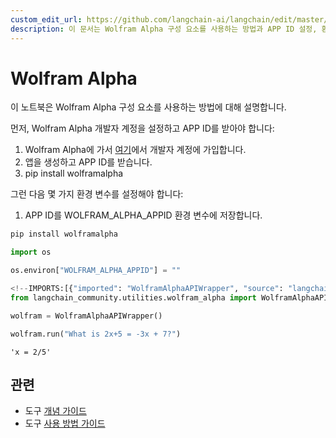 ```yaml
---
custom_edit_url: https://github.com/langchain-ai/langchain/edit/master/docs/docs/integrations/tools/wolfram_alpha.ipynb
description: 이 문서는 Wolfram Alpha 구성 요소를 사용하는 방법과 APP ID 설정, 환경 변수 구성에 대한 안내를 제공합니다.
---
```


# Wolfram Alpha

이 노트북은 Wolfram Alpha 구성 요소를 사용하는 방법에 대해 설명합니다.

먼저, Wolfram Alpha 개발자 계정을 설정하고 APP ID를 받아야 합니다:

1. Wolfram Alpha에 가서 [여기](https://developer.wolframalpha.com/)에서 개발자 계정에 가입합니다.
2. 앱을 생성하고 APP ID를 받습니다.
3. pip install wolframalpha

그런 다음 몇 가지 환경 변수를 설정해야 합니다:
1. APP ID를 WOLFRAM_ALPHA_APPID 환경 변수에 저장합니다.

```python
pip install wolframalpha
```


```python
import os

os.environ["WOLFRAM_ALPHA_APPID"] = ""
```


```python
<!--IMPORTS:[{"imported": "WolframAlphaAPIWrapper", "source": "langchain_community.utilities.wolfram_alpha", "docs": "https://api.python.langchain.com/en/latest/utilities/langchain_community.utilities.wolfram_alpha.WolframAlphaAPIWrapper.html", "title": "Wolfram Alpha"}]-->
from langchain_community.utilities.wolfram_alpha import WolframAlphaAPIWrapper
```


```python
wolfram = WolframAlphaAPIWrapper()
```


```python
wolfram.run("What is 2x+5 = -3x + 7?")
```


```output
'x = 2/5'
```


## 관련

- 도구 [개념 가이드](/docs/concepts/#tools)
- 도구 [사용 방법 가이드](/docs/how_to/#tools)